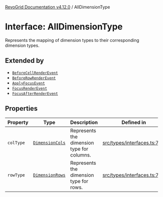 [RevoGrid Documentation v4.12.0](README.md) / AllDimensionType

# Interface: AllDimensionType

Represents the mapping of dimension types to their corresponding dimension types.

## Extended by

- [`BeforeCellRenderEvent`](Interface.BeforeCellRenderEvent.md)
- [`BeforeRowRenderEvent`](Interface.BeforeRowRenderEvent.md)
- [`ApplyFocusEvent`](Interface.ApplyFocusEvent.md)
- [`FocusRenderEvent`](Interface.FocusRenderEvent.md)
- [`FocusAfterRenderEvent`](Interface.FocusAfterRenderEvent.md)

## Properties

| Property | Type | Description | Defined in |
| ------ | ------ | ------ | ------ |
| `colType` | [`DimensionCols`](TypeAlias.DimensionCols.md) | Represents the dimension type for columns. | [src/types/interfaces.ts:756](https://github.com/revolist/revogrid/blob/282605c6faa8e6a115a4a8c5b8668e14fed605a0/src/types/interfaces.ts#L756) |
| `rowType` | [`DimensionRows`](TypeAlias.DimensionRows.md) | Represents the dimension type for rows. | [src/types/interfaces.ts:751](https://github.com/revolist/revogrid/blob/282605c6faa8e6a115a4a8c5b8668e14fed605a0/src/types/interfaces.ts#L751) |
